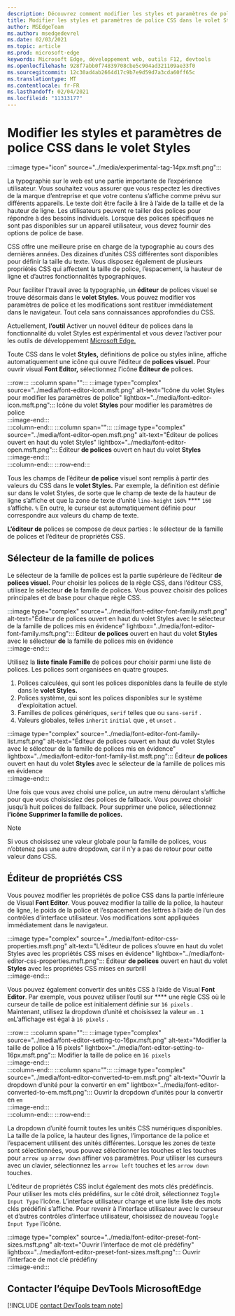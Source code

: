 ```yaml
---
description: Découvrez comment modifier les styles et paramètres de police CSS à l’aide du volet Styles dans Microsoft Edge DevTools.
title: Modifier les styles et paramètres de police CSS dans le volet Styles de DevTools
author: MSEdgeTeam
ms.author: msedgedevrel
ms.date: 02/03/2021
ms.topic: article
ms.prod: microsoft-edge
keywords: Microsoft Edge, développement web, outils F12, devtools
ms.openlocfilehash: 928f7abb0f74839708cbe5c904ad321109ae33f0
ms.sourcegitcommit: 12c30ad4ab2664d17c9b7e9d59d7a3cda60ff65c
ms.translationtype: MT
ms.contentlocale: fr-FR
ms.lasthandoff: 02/04/2021
ms.locfileid: "11313177"
---
```

# Modifier les styles et paramètres de police CSS dans le volet Styles  

:::image type="icon" source="../media/experimental-tag-14px.msft.png":::

La typographie sur le web est une partie importante de l’expérience utilisateur.  Vous souhaitez vous assurer que vous respectez les directives de la marque d’entreprise et que votre contenu s’affiche comme prévu sur différents appareils.  Le texte doit être facile à lire à l’aide de la taille et de la hauteur de ligne.  Les utilisateurs peuvent re tailler des polices pour répondre à des besoins individuels.  Lorsque des polices spécifiques ne sont pas disponibles sur un appareil utilisateur, vous devez fournir des options de police de base.  

CSS offre une meilleure prise en charge de la typographie au cours des dernières années.  Des dizaines d’unités CSS différentes sont disponibles pour définir la taille du texte.  Vous disposez également de plusieurs propriétés CSS qui affectent la taille de police, l’espacement, la hauteur de ligne et d’autres fonctionnalités typographiques.  

Pour faciliter l’travail avec la typographie, un **éditeur** de polices visuel se trouve désormais dans le **volet Styles.**  Vous pouvez modifier vos paramètres de police et les modifications sont restituer immédiatement dans le navigateur.  Tout cela sans connaissances approfondies du CSS.  

Actuellement, **l’outil** Activer un nouvel éditeur de polices dans la fonctionnalité du volet Styles est expérimental et vous devez l’activer pour les outils de développement [Microsoft Edge.][DevtoolsExperimentalFeaturesIndexTurnOnExperimentalFeatures]  

Toute CSS dans le volet **Styles,** définitions de police ou styles inline, affiche automatiquement une icône qui ouvre l’éditeur de **polices visuel.**  Pour ouvrir visual **Font Editor,** sélectionnez l’icône **Éditeur de** polices.  

:::row:::
   :::column span="":::
      :::image type="complex" source="../media/font-editor-icon.msft.png" alt-text="Icône du volet Styles pour modifier les paramètres de police" lightbox="../media/font-editor-icon.msft.png":::
         Icône du volet **Styles** pour modifier les paramètres de police  
      :::image-end:::  
   :::column-end:::
   :::column span="":::
      :::image type="complex" source="../media/font-editor-open.msft.png" alt-text="Éditeur de polices ouvert en haut du volet Styles" lightbox="../media/font-editor-open.msft.png":::
         Éditeur **de polices** ouvert en haut du volet **Styles**  
      :::image-end:::  
   :::column-end:::
:::row-end:::  

Tous les champs de l’éditeur **de police** visuel sont remplis à partir des valeurs du CSS dans le **volet Styles.**  Par exemple, la définition est définie sur dans le volet Styles, de sorte que le champ de texte de la hauteur de ligne s’affiche et que la zone de texte d’unité `line-height` `160%` **** `160` s’affiche. `%`  En outre, le curseur est automatiquement définie pour correspondre aux valeurs du champ de texte.  

**L’éditeur de** polices se compose de deux parties : le sélecteur de la famille de polices et l’éditeur de propriétés CSS.  

## Sélecteur de la famille de polices  

Le sélecteur de la famille de polices est la partie supérieure de l’éditeur **de polices visuel.**  Pour choisir les polices de la règle CSS, dans l’éditeur CSS, utilisez le sélecteur **de** la famille de polices.  Vous pouvez choisir des polices principales et de base pour chaque règle CSS.  

:::image type="complex" source="../media/font-editor-font-family.msft.png" alt-text="Éditeur de polices ouvert en haut du volet Styles avec le sélecteur de la famille de polices mis en évidence" lightbox="../media/font-editor-font-family.msft.png":::
   Éditeur **de polices** ouvert en haut du volet **Styles** avec le sélecteur **de** la famille de polices mis en évidence  
:::image-end:::  

Utilisez la **liste finale Famille** de polices pour choisir parmi une liste de polices.  Les polices sont organisées en quatre groupes.  

1.  Polices calculées, qui sont les polices disponibles dans la feuille de style dans le **volet Styles.**  
1.  Polices système, qui sont les polices disponibles sur le système d’exploitation actuel.  
1.  Familles de polices génériques, `serif` telles que ou `sans-serif` .  
1.  Valeurs globales, telles `inherit` `initial` que , et `unset` .  
    
:::image type="complex" source="../media/font-editor-font-family-list.msft.png" alt-text="Éditeur de polices ouvert en haut du volet Styles avec le sélecteur de la famille de polices mis en évidence" lightbox="../media/font-editor-font-family-list.msft.png":::
   Éditeur **de polices** ouvert en haut du volet **Styles** avec le sélecteur **de** la famille de polices mis en évidence  
:::image-end:::  

Une fois que vous avez choisi une police, un autre menu déroulant s’affiche pour que vous choisissiez des polices de fallback.  Vous pouvez choisir jusqu’à huit polices de fallback.  Pour supprimer une police, sélectionnez **l’icône Supprimer la famille de polices.**  

<!--:::image type="complex" source="../media/font-editor-defining-fonts.msft.png" alt-text="The font editor with a defined list of fonts and fallback fonts" lightbox="../media/font-editor-defining-fonts.msft.png":::
   The **Font Editor** with a defined list of fonts and fallback fonts highlighted
:::image-end:::  -->

> [!NOTE]
> Si vous choisissez une valeur globale pour la famille de polices, vous n’obtenez pas une autre dropdown, car il n’y a pas de retour pour cette valeur dans CSS.  

## Éditeur de propriétés CSS  

Vous pouvez modifier les propriétés de police CSS dans la partie inférieure de Visual **Font Editor**.  Vous pouvez modifier la taille de la police, la hauteur de ligne, le poids de la police et l’espacement des lettres à l’aide de l’un des contrôles d’interface utilisateur.  Vos modifications sont appliquées immédiatement dans le navigateur.  

:::image type="complex" source="../media/font-editor-css-properties.msft.png" alt-text="L’éditeur de polices s’ouvre en haut du volet Styles avec les propriétés CSS mises en évidence" lightbox="../media/font-editor-css-properties.msft.png":::
   Éditeur **de polices** ouvert en haut du volet **Styles** avec les propriétés CSS mises en surbrill  
:::image-end:::  

Vous pouvez également convertir des unités CSS à l’aide de Visual **Font Editor**.  Par exemple, vous pouvez utiliser l’outil sur **** une règle CSS où le curseur de taille de police est initialement définie sur `16 pixels` .  Maintenant, utilisez la dropdown d’unité et choisissez la valeur `em` .  `1 em`L’affichage est égal à `16 pixels` .  

:::row:::
   :::column span="":::
      :::image type="complex" source="../media/font-editor-setting-to-16px.msft.png" alt-text="Modifier la taille de police à 16 pixels" lightbox="../media/font-editor-setting-to-16px.msft.png":::
         Modifier la taille de police en `16 pixels`  
      :::image-end:::  
   :::column-end:::
   :::column span="":::
      :::image type="complex" source="../media/font-editor-converted-to-em.msft.png" alt-text="Ouvrir la dropdown d’unité pour la convertir en em" lightbox="../media/font-editor-converted-to-em.msft.png":::
         Ouvrir la dropdown d’unités pour la convertir en `em`  
      :::image-end:::  
   :::column-end:::
:::row-end:::  

La dropdown d’unité fournit toutes les unités CSS numériques disponibles.  La taille de la police, la hauteur des lignes, l’importance de la police et l’espacement utilisent des unités différentes.  Lorsque les zones de texte sont sélectionnées, vous pouvez sélectionner les touches et les touches pour `arrow up` `arrow down` affiner vos paramètres.  Pour utiliser les curseurs avec un clavier, sélectionnez les `arrow left` touches et les `arrow down` touches.  

L’éditeur de propriétés CSS inclut également des mots clés prédéfincis.  Pour utiliser les mots clés prédéfins, sur le côté droit, sélectionnez `Toggle Input Type` l’icône.  L’interface utilisateur change et une liste liste des mots clés prédéfini s’affiche.  Pour revenir à l’interface utilisateur avec le curseur et d’autres contrôles d’interface utilisateur, choisissez de nouveau `Toggle Input Type` l’icône.  

:::image type="complex" source="../media/font-editor-preset-font-sizes.msft.png" alt-text="Ouvrir l’interface de mot clé prédéfiny" lightbox="../media/font-editor-preset-font-sizes.msft.png":::
   Ouvrir l’interface de mot clé prédéfiny  
:::image-end:::  

## Contacter l’équipe DevTools MicrosoftEdge  

[!INCLUDE [contact DevTools team note](../includes/contact-devtools-team-note.md)]  

<!-- links -->  

[DevtoolsIndex]: ../index.md "Outils de développement Microsoft Edge (Chromium) | Documents Microsoft"  
[DevtoolsExperimentalFeaturesIndex]: ../experimental-features/index.md "Fonctionnalités expérimentales | Documents Microsoft"  
[DevtoolsExperimentalFeaturesIndexTurnOnExperimentalFeatures]: ../experimental-features/index.md#turn-on-experimental-features "Activer les fonctionnalités expérimentales : fonctionnalités expérimentales | Documents Microsoft"  
